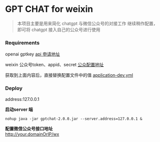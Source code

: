 # GPT CHAT for weixin

> 本项目主要是用来简化 chatgpt 与微信公众号的对接工作
> 继续稍作配置，即可将 chatgpt 接入自己的公众号进行使用

### Requirements
openai  gptkey  [api 申请地址](https://platform.openai.com/account/api-keys)

weixin  公众号token、appid、secret  [公众配置地址](https://mp.weixin.qq.com/advanced/advanced?action=dev&t=advanced/dev&token=&lang=zh_CN)

获取到上面内容后，直接替换配置文件中的值 [application-dev.yml](src%2Fmain%2Fresources%2Fapplication-dev.yml)

### Deploy
address:127.0.0.1

**启动server 端**
```shell
nohup java -jar gptchat-2.0.0.jar --server.address=127.0.0.1 & 
```

**配置微信公众号接口地址**  
http://your.domainOrIP/wx

